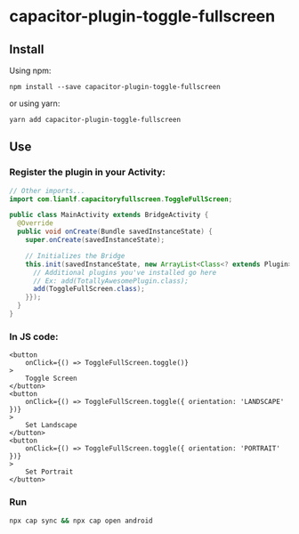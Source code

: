# capacitor-plugin-toggle-fullscreen

## Install
Using npm:
```
npm install --save capacitor-plugin-toggle-fullscreen
```

or using yarn:
```
yarn add capacitor-plugin-toggle-fullscreen
```

## Use
### Register the plugin in your Activity:
```java
// Other imports...
import com.lianlf.capacitoryfullscreen.ToggleFullScreen;

public class MainActivity extends BridgeActivity {
  @Override
  public void onCreate(Bundle savedInstanceState) {
    super.onCreate(savedInstanceState);

    // Initializes the Bridge
    this.init(savedInstanceState, new ArrayList<Class<? extends Plugin>>() {{
      // Additional plugins you've installed go here
      // Ex: add(TotallyAwesomePlugin.class);
      add(ToggleFullScreen.class);
    }});
  }
}
```

### In JS code:
```react
<button
    onClick={() => ToggleFullScreen.toggle()}
>
    Toggle Screen
</button>
<button
    onClick={() => ToggleFullScreen.toggle({ orientation: 'LANDSCAPE' })}
>
    Set Landscape
</button>
<button
    onClick={() => ToggleFullScreen.toggle({ orientation: 'PORTRAIT' })}
>
    Set Portrait
</button>
```

### Run

```sh
npx cap sync && npx cap open android
```
